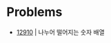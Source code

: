 # Problems

- [12910](https://programmers.co.kr/learn/courses/30/lessons/12910?language=java) | 나누어 떨어지는 숫자 배열
